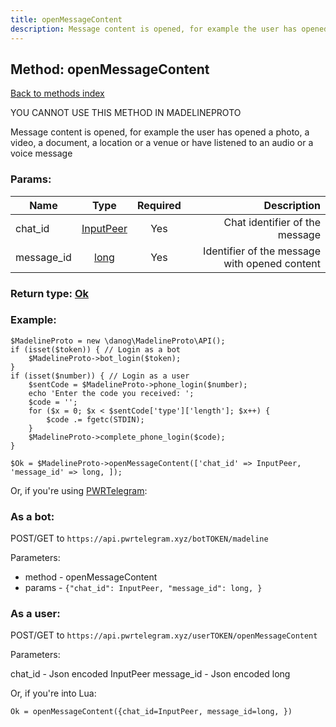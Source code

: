 ```yaml
---
title: openMessageContent
description: Message content is opened, for example the user has opened a photo, a video, a document, a location or a venue or have listened to an audio or a voice message
---
```

## Method: openMessageContent  
[Back to methods index](index.md)


YOU CANNOT USE THIS METHOD IN MADELINEPROTO


Message content is opened, for example the user has opened a photo, a video, a document, a location or a venue or have listened to an audio or a voice message

### Params:

| Name     |    Type       | Required | Description |
|----------|:-------------:|:--------:|------------:|
|chat\_id|[InputPeer](../types/InputPeer.md) | Yes|Chat identifier of the message|
|message\_id|[long](../types/long.md) | Yes|Identifier of the message with opened content|


### Return type: [Ok](../types/Ok.md)

### Example:


```
$MadelineProto = new \danog\MadelineProto\API();
if (isset($token)) { // Login as a bot
    $MadelineProto->bot_login($token);
}
if (isset($number)) { // Login as a user
    $sentCode = $MadelineProto->phone_login($number);
    echo 'Enter the code you received: ';
    $code = '';
    for ($x = 0; $x < $sentCode['type']['length']; $x++) {
        $code .= fgetc(STDIN);
    }
    $MadelineProto->complete_phone_login($code);
}

$Ok = $MadelineProto->openMessageContent(['chat_id' => InputPeer, 'message_id' => long, ]);
```

Or, if you're using [PWRTelegram](https://pwrtelegram.xyz):

### As a bot:

POST/GET to `https://api.pwrtelegram.xyz/botTOKEN/madeline`

Parameters:

* method - openMessageContent
* params - `{"chat_id": InputPeer, "message_id": long, }`



### As a user:

POST/GET to `https://api.pwrtelegram.xyz/userTOKEN/openMessageContent`

Parameters:

chat_id - Json encoded InputPeer
message_id - Json encoded long



Or, if you're into Lua:

```
Ok = openMessageContent({chat_id=InputPeer, message_id=long, })
```

